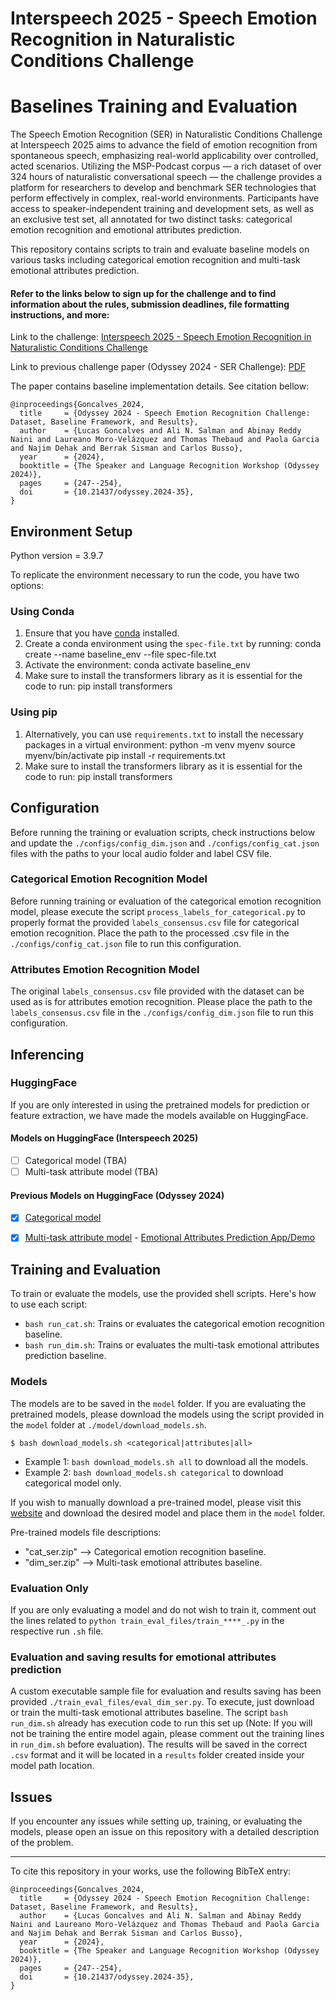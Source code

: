 # Interspeech 2025 - Speech Emotion Recognition in Naturalistic Conditions Challenge
# Baselines Training and Evaluation

The Speech Emotion Recognition (SER) in Naturalistic Conditions Challenge at Interspeech 2025 aims to advance the field of emotion recognition from spontaneous speech, emphasizing real-world applicability over controlled, acted scenarios. Utilizing the MSP-Podcast corpus — a rich dataset of over 324 hours of naturalistic conversational speech — the challenge provides a platform for researchers to develop and benchmark SER technologies that perform effectively in complex, real-world environments. Participants have access to speaker-independent training and development sets, as well as an exclusive test set, all annotated for two distinct tasks: categorical emotion recognition and emotional attributes prediction.

This repository contains scripts to train and evaluate baseline models on various tasks including categorical emotion recognition and multi-task emotional attributes prediction.

#### Refer to the links below to sign up for the challenge and to find information about the rules, submission deadlines, file formatting instructions, and more:

Link to the challenge: [Interspeech 2025 - Speech Emotion Recognition in Naturalistic Conditions Challenge](https://lab-msp.com/MSP-Podcast_Competition/IS2025/)


Link to previous challenge paper (Odyssey 2024 - SER Challenge): [PDF](https://ecs.utdallas.edu/research/researchlabs/msp-lab/publications/Goncalves_2024.pdf)

The paper contains baseline implementation details. See citation bellow:

```
@inproceedings{Goncalves_2024,
  title     = {Odyssey 2024 - Speech Emotion Recognition Challenge: Dataset, Baseline Framework, and Results},
  author    = {Lucas Goncalves and Ali N. Salman and Abinay Reddy Naini and Laureano Moro-Velázquez and Thomas Thebaud and Paola Garcia and Najim Dehak and Berrak Sisman and Carlos Busso},
  year      = {2024},
  booktitle = {The Speaker and Language Recognition Workshop (Odyssey 2024)},
  pages     = {247--254},
  doi       = {10.21437/odyssey.2024-35},
}
```


## Environment Setup

Python version = 3.9.7

To replicate the environment necessary to run the code, you have two options:

### Using Conda

1. Ensure that you have [conda](https://docs.conda.io/projects/conda/en/latest/user-guide/install/) installed.
2. Create a conda environment using the `spec-file.txt` by running:
    conda create --name baseline_env --file spec-file.txt
3. Activate the environment:
    conda activate baseline_env
4. Make sure to install the transformers library as it is essential for the code to run:
    pip install transformers


### Using pip

1. Alternatively, you can use `requirements.txt` to install the necessary packages in a virtual environment:
    python -m venv myenv
    source myenv/bin/activate
    pip install -r requirements.txt
2. Make sure to install the transformers library as it is essential for the code to run:
    pip install transformers


## Configuration

Before running the training or evaluation scripts, check instructions below and update the `./configs/config_dim.json` and `./configs/config_cat.json` files with the paths to your local audio folder and label CSV file.

### Categorical Emotion Recognition Model

Before running training or evaluation of the categorical emotion recognition model, please execute the script `process_labels_for_categorical.py` to properly format the provided `labels_consensus.csv` file for categorical emotion recognition. Place the path to the processed .csv file in the `./configs/config_cat.json` file to run this configuration.

### Attributes Emotion Recognition Model

The original `labels_consensus.csv` file provided with the dataset can be used as is for attributes emotion recognition. Please place the path to the `labels_consensus.csv` file in the `./configs/config_dim.json` file to run this configuration.

## Inferencing

### HuggingFace

If you are only interested in using the pretrained models for prediction or feature extraction, we have made the models available on HuggingFace.

 #### Models on HuggingFace (Interspeech 2025)
  - [ ] Categorical model (TBA)
  - [ ] Multi-task attribute model (TBA)

  #### Previous Models on HuggingFace (Odyssey 2024)
  - [x] [Categorical model](https://huggingface.co/3loi/SER-Odyssey-Baseline-WavLM-Categorical)
  - [x] [Multi-task attribute model](https://huggingface.co/3loi/SER-Odyssey-Baseline-WavLM-Multi-Attributes)   -  [Emotional Attributes Prediction App/Demo](https://huggingface.co/spaces/3loi/WavLM-SER-Multi-Baseline-Odyssey2024)


## Training and Evaluation

To train or evaluate the models, use the provided shell scripts. Here's how to use each script:

- `bash run_cat.sh`: Trains or evaluates the categorical emotion recognition baseline.
- `bash run_dim.sh`: Trains or evaluates the multi-task emotional attributes prediction baseline.


### Models

The models are to be saved in the `model` folder. If you are evaluating the pretrained models, please download the models using the script provided in the `model` folder at `./model/download_models.sh`. 
  ```
  $ bash download_models.sh <categorical|attributes|all>
  ```
- Example 1: `bash download_models.sh all` to download all the models.
- Example 2: `bash download_models.sh categorical` to download categorical model only.

If you wish to manually download a pre-trained model, please visit this [website](https://lab-msp.com/MSP-Podcast_Competition/IS2025/models/) and download the desired model and place them in the `model` folder. 

Pre-trained models file descriptions:
- "cat_ser.zip" --> Categorical emotion recognition baseline.
- "dim_ser.zip" --> Multi-task emotional attributes baseline.



### Evaluation Only

If you are only evaluating a model and do not wish to train it, comment out the lines related to `python train_eval_files/train_****_.py` in the respective run `.sh` file.

### Evaluation and saving results for emotional attributes prediction

A custom executable sample file for evaluation and results saving has been provided `./train_eval_files/eval_dim_ser.py`. To execute, just download or train the multi-task emotional attributes baseline. The script `bash run_dim.sh` already has execution code to run this set up (Note: If you will not be training the entire model again, please comment out the training lines in `run_dim.sh` before evaluation). The results will be saved in the correct `.csv` format and it will be located in a `results` folder created inside your model path location.

## Issues

If you encounter any issues while setting up, training, or evaluating the models, please open an issue on this repository with a detailed description of the problem.

---------------------------
To cite this repository in your works, use the following BibTeX entry:

```
@inproceedings{Goncalves_2024,
  title     = {Odyssey 2024 - Speech Emotion Recognition Challenge: Dataset, Baseline Framework, and Results},
  author    = {Lucas Goncalves and Ali N. Salman and Abinay Reddy Naini and Laureano Moro-Velázquez and Thomas Thebaud and Paola Garcia and Najim Dehak and Berrak Sisman and Carlos Busso},
  year      = {2024},
  booktitle = {The Speaker and Language Recognition Workshop (Odyssey 2024)},
  pages     = {247--254},
  doi       = {10.21437/odyssey.2024-35},
}
```

